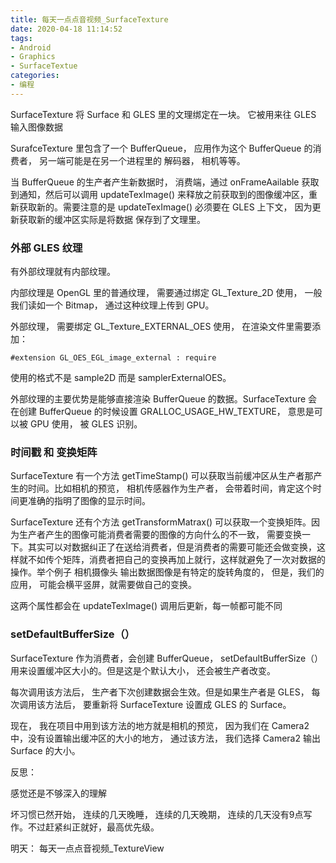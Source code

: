 ```yaml
---
title: 每天一点点音视频_SurfaceTexture
date: 2020-04-18 11:14:52
tags:
- Android
- Graphics
- SurfaceTextue
categories:
- 编程
---
```


SurfaceTexture 将 Surface 和 GLES 里的文理绑定在一块。 它被用来往 GLES 输入图像数据

SurafceTexture 里包含了一个 BufferQueue， 应用作为这个 BufferQueue 的消费者， 另一端可能是在另一个进程里的 解码器， 相机等等。

当 BufferQueue 的生产者产生新数据时， 消费端，通过 onFrameAailable 获取到通知，然后可以调用 updateTexImage() 来释放之前获取到的图像缓冲区，重新获取新的。需要注意的是 updateTexImage() 必须要在 GLES 上下文， 因为更新获取新的缓冲区实际是将数据 保存到了文理里。

### 外部 GLES 纹理

有外部纹理就有内部纹理。

内部纹理是 OpenGL 里的普通纹理， 需要通过绑定 GL_Texture_2D 使用， 一般我们读如一个 Bitmap， 通过这种纹理上传到 GPU。

外部纹理， 需要绑定 GL_Texture_EXTERNAL_OES 使用， 在渲染文件里需要添加：

    #extension GL_OES_EGL_image_external : require

使用的格式不是 sample2D 而是 samplerExternalOES。

外部纹理的主要优势是能够直接渲染 BufferQueue 的数据。SurfaceTexture 会在创建 BufferQueue 的时候设置 GRALLOC_USAGE_HW_TEXTURE， 意思是可以被 GPU 使用， 被 GLES 识别。

### 时间戳 和 变换矩阵

SurfaceTexture 有一个方法 getTimeStamp() 可以获取当前缓冲区从生产者那产生的时间。比如相机的预览， 相机传感器作为生产者， 会带着时间，肯定这个时间更准确的指明了图像的显示时间。

SurfaceTexture 还有个方法 getTransformMatrax() 可以获取一个变换矩阵。因为生产者产生的图像可能消费者需要的图像的方向什么的不一致， 需要变换一下。其实可以对数据纠正了在送给消费者，但是消费者的需要可能还会做变换，这样就不如传个矩阵，消费者把自己的变换再加上就行，这样就避免了一次对数据的操作。举个例子 相机摄像头 输出数据图像是有特定的旋转角度的， 但是，我们的应用， 可能会横平竖屏，就需要做自己的变换。

这两个属性都会在 updateTexImage() 调用后更新，每一帧都可能不同

### setDefaultBufferSize（）

SurfaceTexture 作为消费者，会创建 BufferQueue， setDefaultBufferSize（） 用来设置缓冲区大小的。但是这是个默认大小， 还会被生产者改变。

每次调用该方法后， 生产者下次创建数据会生效。但是如果生产者是 GLES， 每次调用该方法后， 要重新将 SurfaceTexture 设置成 GLES 的 Surface。

现在， 我在项目中用到该方法的地方就是相机的预览， 因为我们在 Camera2 中，没有设置输出缓冲区的大小的地方， 通过该方法， 我们选择 Camera2 输出 Surface 的大小。

反思： 

感觉还是不够深入的理解

坏习惯已然开始， 连续的几天晚睡， 连续的几天晚期， 连续的几天没有9点写作。不过赶紧纠正就好，最高优先级。

明天： 每天一点点音视频_TextureView




